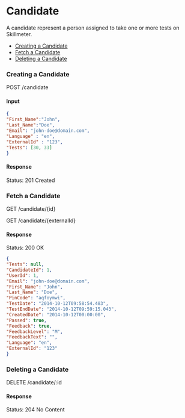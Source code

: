 Candidate
====

A candidate represent a person assigned to take one or more tests on Skillmeter. 

* [Creating a Candidate](#creating-a-candidate)
* [Fetch a Candidate](#fetch-a-candidate)
* [Deleting a Candidate](#deleting-a-candidate)


### Creating a Candidate

  POST /candidate
  
#### Input

```json
{
"First_Name":"John",
"Last_Name":"Doe",
"Email": "john-doe@domain.com",
"Language" : "en",
"ExternalId" : "123",  
"Tests": [30, 33] 
}
```

#### Response

  Status: 201 Created


### Fetch a Candidate

  GET /candidate/{id}
  
  GET /candidate/{externalId}
  
#### Response

  Status: 200 OK

```json
{
"Tests": null,
"CandidateId": 1,
"UserId": 1,
"Email": "john-doe@domain.com",
"First_Name": "John",
"Last_Name": "Doe",
"PinCode": "aqfoymwi",
"TestDate": "2014-10-12T09:58:54.483",
"TestEndDate": "2014-10-12T09:59:15.043",
"CreatedDate": "2014-10-12T00:00:00",
"Passed": true,
"Feedback": true,
"FeedbackLevel": "M",
"FeedbackText": "",
"Language": "en",
"ExternalId": "123"
}
```
  

### Deleting a Candidate

DELETE /candidate/:id

#### Response

  Status: 204 No Content
